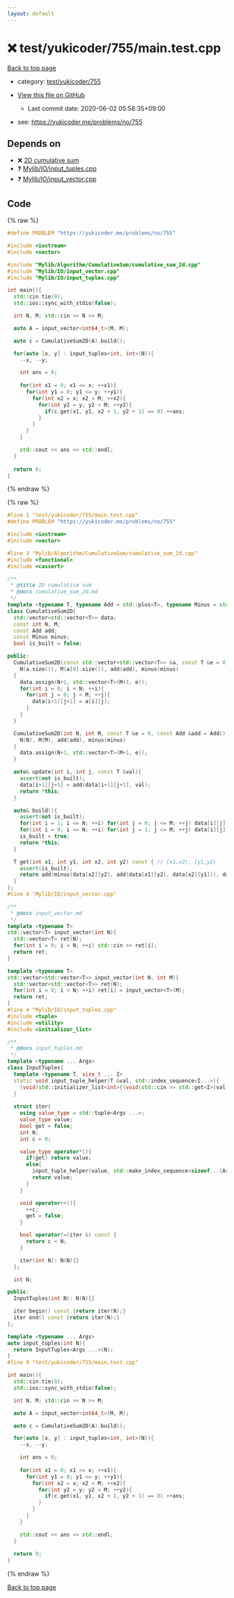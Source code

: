 ```yaml
---
layout: default
---
```


<!-- mathjax config similar to math.stackexchange -->
<script type="text/javascript" async
  src="https://cdnjs.cloudflare.com/ajax/libs/mathjax/2.7.5/MathJax.js?config=TeX-MML-AM_CHTML">
</script>
<script type="text/x-mathjax-config">
  MathJax.Hub.Config({
    TeX: { equationNumbers: { autoNumber: "AMS" }},
    tex2jax: {
      inlineMath: [ ['$','$'] ],
      processEscapes: true
    },
    "HTML-CSS": { matchFontHeight: false },
    displayAlign: "left",
    displayIndent: "2em"
  });
</script>

<script type="text/javascript" src="https://cdnjs.cloudflare.com/ajax/libs/jquery/3.4.1/jquery.min.js"></script>
<script src="https://cdn.jsdelivr.net/npm/jquery-balloon-js@1.1.2/jquery.balloon.min.js" integrity="sha256-ZEYs9VrgAeNuPvs15E39OsyOJaIkXEEt10fzxJ20+2I=" crossorigin="anonymous"></script>
<script type="text/javascript" src="../../../../assets/js/copy-button.js"></script>
<link rel="stylesheet" href="../../../../assets/css/copy-button.css" />


# :x: test/yukicoder/755/main.test.cpp

<a href="../../../../index.html">Back to top page</a>

* category: <a href="../../../../index.html#ee474aa687e73628de0ff7ea7a02b81b">test/yukicoder/755</a>
* <a href="{{ site.github.repository_url }}/blob/master/test/yukicoder/755/main.test.cpp">View this file on GitHub</a>
    - Last commit date: 2020-06-02 05:58:35+09:00


* see: <a href="https://yukicoder.me/problems/no/755">https://yukicoder.me/problems/no/755</a>


## Depends on

* :x: <a href="../../../../library/Mylib/Algorithm/CumulativeSum/cumulative_sum_2d.cpp.html">2D cumulative sum</a>
* :question: <a href="../../../../library/Mylib/IO/input_tuples.cpp.html">Mylib/IO/input_tuples.cpp</a>
* :question: <a href="../../../../library/Mylib/IO/input_vector.cpp.html">Mylib/IO/input_vector.cpp</a>


## Code

<a id="unbundled"></a>
{% raw %}
```cpp
#define PROBLEM "https://yukicoder.me/problems/no/755"

#include <iostream>
#include <vector>

#include "Mylib/Algorithm/CumulativeSum/cumulative_sum_2d.cpp"
#include "Mylib/IO/input_vector.cpp"
#include "Mylib/IO/input_tuples.cpp"

int main(){
  std::cin.tie(0);
  std::ios::sync_with_stdio(false);

  int N, M; std::cin >> N >> M;

  auto A = input_vector<int64_t>(M, M);

  auto c = CumulativeSum2D(A).build();

  for(auto [x, y] : input_tuples<int, int>(N)){
    --x, --y;

    int ans = 0;
    
    for(int x1 = 0; x1 <= x; ++x1){
      for(int y1 = 0; y1 <= y; ++y1){
        for(int x2 = x; x2 < M; ++x2){
          for(int y2 = y; y2 < M; ++y2){
            if(c.get(x1, y1, x2 + 1, y2 + 1) == 0) ++ans;
          }
        }
      }  
    }

    std::cout << ans << std::endl;
  }
  
  return 0;
}

```
{% endraw %}

<a id="bundled"></a>
{% raw %}
```cpp
#line 1 "test/yukicoder/755/main.test.cpp"
#define PROBLEM "https://yukicoder.me/problems/no/755"

#include <iostream>
#include <vector>

#line 3 "Mylib/Algorithm/CumulativeSum/cumulative_sum_2d.cpp"
#include <functional>
#include <cassert>

/**
 * @title 2D cumulative sum
 * @docs cumulative_sum_2d.md
 */
template <typename T, typename Add = std::plus<T>, typename Minus = std::minus<T>>
class CumulativeSum2D{
  std::vector<std::vector<T>> data;
  const int N, M;
  const Add add;
  const Minus minus;
  bool is_built = false;

public:
  CumulativeSum2D(const std::vector<std::vector<T>> &a, const T &e = 0, const Add &add = Add(), const Minus &minus = Minus()):
    N(a.size()), M(a[0].size()), add(add), minus(minus)
  {
    data.assign(N+1, std::vector<T>(M+1, e));
    for(int i = 0; i < N; ++i){
      for(int j = 0; j < M; ++j){
        data[i+1][j+1] = a[i][j];
      }
    }
  }

  CumulativeSum2D(int N, int M, const T &e = 0, const Add &add = Add(), const Minus &minus = Minus()):
    N(N), M(M), add(add), minus(minus)
  {
    data.assign(N+1, std::vector<T>(M+1, e));
  }

  auto& update(int i, int j, const T &val){
    assert(not is_built);
    data[i+1][j+1] = add(data[i+1][j+1], val);
    return *this;
  }

  auto& build(){
    assert(not is_built);
    for(int i = 1; i <= N; ++i) for(int j = 0; j <= M; ++j) data[i][j] = add(data[i][j], data[i-1][j]);
    for(int i = 0; i <= N; ++i) for(int j = 1; j <= M; ++j) data[i][j] = add(data[i][j], data[i][j-1]);
    is_built = true;
    return *this;
  }

  T get(int x1, int y1, int x2, int y2) const { // [x1,x2), [y1,y2)
    assert(is_built);
    return add(minus(data[x2][y2], add(data[x1][y2], data[x2][y1])), data[x1][y1]);
  }
};
#line 4 "Mylib/IO/input_vector.cpp"

/**
 * @docs input_vector.md
 */
template <typename T>
std::vector<T> input_vector(int N){
  std::vector<T> ret(N);
  for(int i = 0; i < N; ++i) std::cin >> ret[i];
  return ret;
}

template <typename T>
std::vector<std::vector<T>> input_vector(int N, int M){
  std::vector<std::vector<T>> ret(N);
  for(int i = 0; i < N; ++i) ret[i] = input_vector<T>(M);
  return ret;
}
#line 4 "Mylib/IO/input_tuples.cpp"
#include <tuple>
#include <utility>
#include <initializer_list>

/**
 * @docs input_tuples.md
 */
template <typename ... Args>
class InputTuples{
  template <typename T, size_t ... I>
  static void input_tuple_helper(T &val, std::index_sequence<I...>){
    (void)std::initializer_list<int>{(void(std::cin >> std::get<I>(val)), 0)...};
  }
  
  struct iter{
    using value_type = std::tuple<Args ...>;
    value_type value;
    bool get = false;
    int N;
    int c = 0;

    value_type operator*(){
      if(get) return value;
      else{
        input_tuple_helper(value, std::make_index_sequence<sizeof...(Args)>());
        return value;
      }
    }

    void operator++(){
      ++c;
      get = false;
    }

    bool operator!=(iter &) const {
      return c < N;
    }

    iter(int N): N(N){}
  };

  int N;

public:
  InputTuples(int N): N(N){}

  iter begin() const {return iter(N);}
  iter end() const {return iter(N);}
};

template <typename ... Args>
auto input_tuples(int N){
  return InputTuples<Args ...>(N);
}
#line 9 "test/yukicoder/755/main.test.cpp"

int main(){
  std::cin.tie(0);
  std::ios::sync_with_stdio(false);

  int N, M; std::cin >> N >> M;

  auto A = input_vector<int64_t>(M, M);

  auto c = CumulativeSum2D(A).build();

  for(auto [x, y] : input_tuples<int, int>(N)){
    --x, --y;

    int ans = 0;
    
    for(int x1 = 0; x1 <= x; ++x1){
      for(int y1 = 0; y1 <= y; ++y1){
        for(int x2 = x; x2 < M; ++x2){
          for(int y2 = y; y2 < M; ++y2){
            if(c.get(x1, y1, x2 + 1, y2 + 1) == 0) ++ans;
          }
        }
      }  
    }

    std::cout << ans << std::endl;
  }
  
  return 0;
}

```
{% endraw %}

<a href="../../../../index.html">Back to top page</a>

